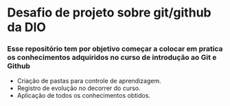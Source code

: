 # Desafio de projeto sobre git/github da DIO
### Esse repositório tem por objetivo começar a colocar em pratica os conhecimentos adquiridos no curso de introdução ao Git e Github
- Criação de pastas para controle de aprendizagem. 
- Registro de evolução no decorrer do curso.
- Aplicação de todos os conhecimentos obtidos.
